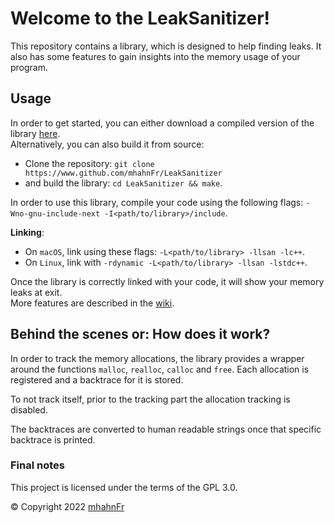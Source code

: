 # Welcome to the LeakSanitizer!
This repository contains a library, which is designed to help finding leaks. It also has some features
to gain insights into the memory usage of your program.

## Usage
In order to get started, you can either download a compiled version of the library [here](https://www.github.com/mhahnFr/LeakSanitizer/releases).  
Alternatively, you can also build it from source:
- Clone the repository: ``git clone https://www.github.com/mhahnFr/LeakSanitizer``
- and build the library: ``cd LeakSanitizer && make``.

In order to use this library, compile your code using the following flags: ``-Wno-gnu-include-next -I<path/to/library>/include``.

**Linking**:
- On ``macOS``, link using these flags: ``-L<path/to/library> -llsan -lc++``.
- On ``Linux``, link with ``-rdynamic -L<path/to/library> -llsan -lstdc++``.

Once the library is correctly linked with your code, it will show your memory leaks at exit.  
More features are described in the [wiki](https://www.github.com/mhahnFr/LeakSanitizer/wiki).

## Behind the scenes or: How does it work?
In order to track the memory allocations, the library provides a wrapper around the functions ``malloc``,
``realloc``, ``calloc`` and ``free``. Each allocation is registered and a backtrace for it is stored.

To not track itself, prior to the tracking part the allocation tracking is disabled.

The backtraces are converted to human readable strings once that specific backtrace is printed.

### Final notes
This project is licensed under the terms of the GPL 3.0.

© Copyright 2022 [mhahnFr](https://www.github.com/mhahnFr)
